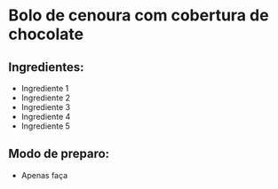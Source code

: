 # Bolo de cenoura com cobertura de chocolate

## Ingredientes:

- Ingrediente 1
- Ingrediente 2
- Ingrediente 3
- Ingrediente 4
- Ingrediente 5


## Modo de preparo:

- Apenas faça
